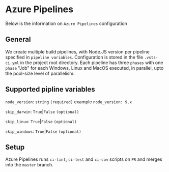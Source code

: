 # Azure Pipelines

Below is the information on `Azure Pipelines` configuration

## General

We create multiple build pipelines, with Node.JS version per pipeline specified in `pipeline variables`.
Configuration is stored in the file `.vsts-ci.yml` in the project root directory. Each pipeline has three
`phases` with one `phase` "Job" for each Windows, Linux and MacOS executed, in parallel, upto the pool-size
level of parallelism.

## Supported pipline variables

`node_version`: `string` `(required)`
example
`node_version: 9.x`

`skip_darwin`: `True`|`False` `(optional)`

`skip_linux`: `True`|`False` `(optional)`

`skip_windows`: `True`|`False` `(optional)`

## Setup

Azure Pipelines runs `ci-lint`, `ci-test` and `ci-cov` scripts on `PR` and merges into the `master` branch.

